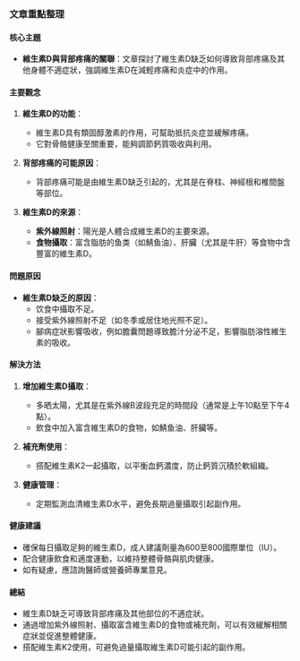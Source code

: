 ### 文章重點整理

#### 核心主題  
- **維生素D與背部疼痛的關聯**：文章探討了維生素D缺乏如何導致背部疼痛及其他身體不適症狀，強調維生素D在減輕疼痛和炎症中的作用。

#### 主要觀念  
1. **維生素D的功能**：  
   - 維生素D具有類固醇激素的作用，可幫助抵抗炎症並緩解疼痛。  
   - 它對骨骼健康至關重要，能夠調節鈣質吸收與利用。  

2. **背部疼痛的可能原因**：  
   - 背部疼痛可能是由維生素D缺乏引起的，尤其是在脊柱、神經根和椎間盤等部位。  

3. **維生素D的來源**：  
   - **紫外線照射**：陽光是人體合成維生素D的主要來源。  
   - **食物攝取**：富含脂肪的鱼类（如鯖鱼油）、肝臟（尤其是牛肝）等食物中含豐富的維生素D。  

#### 問題原因  
- **維生素D缺乏的原因**：  
  - 饮食中攝取不足。  
  - 接受紫外線照射不足（如冬季或居住地光照不足）。  
  - 腳病症狀影響吸收，例如膽囊問題導致膽汁分泌不足，影響脂肪溶性維生素的吸收。  

#### 解決方法  
1. **增加維生素D攝取**：  
   - 多晒太陽，尤其是在紫外線B波段充足的時間段（通常是上午10點至下午4點）。  
   - 飲食中加入富含維生素D的食物，如鯖鱼油、肝臟等。  

2. **補充劑使用**：  
   - 搭配維生素K2一起攝取，以平衡血鈣濃度，防止鈣質沉積於軟組織。  

3. **健康管理**：  
   - 定期監測血清維生素D水平，避免長期過量攝取引起副作用。  

#### 健康建議  
- 確保每日攝取足夠的維生素D，成人建議劑量為600至800國際單位（IU）。  
- 配合健康飲食和適度運動，以維持整體骨骼與肌肉健康。  
- 如有疑慮，應諮詢醫師或營養師專業意見。  

#### 總結  
- 維生素D缺乏可導致背部疼痛及其他部位的不適症狀。  
- 通過增加紫外線照射、攝取富含維生素D的食物或補充劑，可以有效緩解相關症狀並促進整體健康。  
- 搭配維生素K2使用，可避免過量攝取維生素D可能引起的副作用。